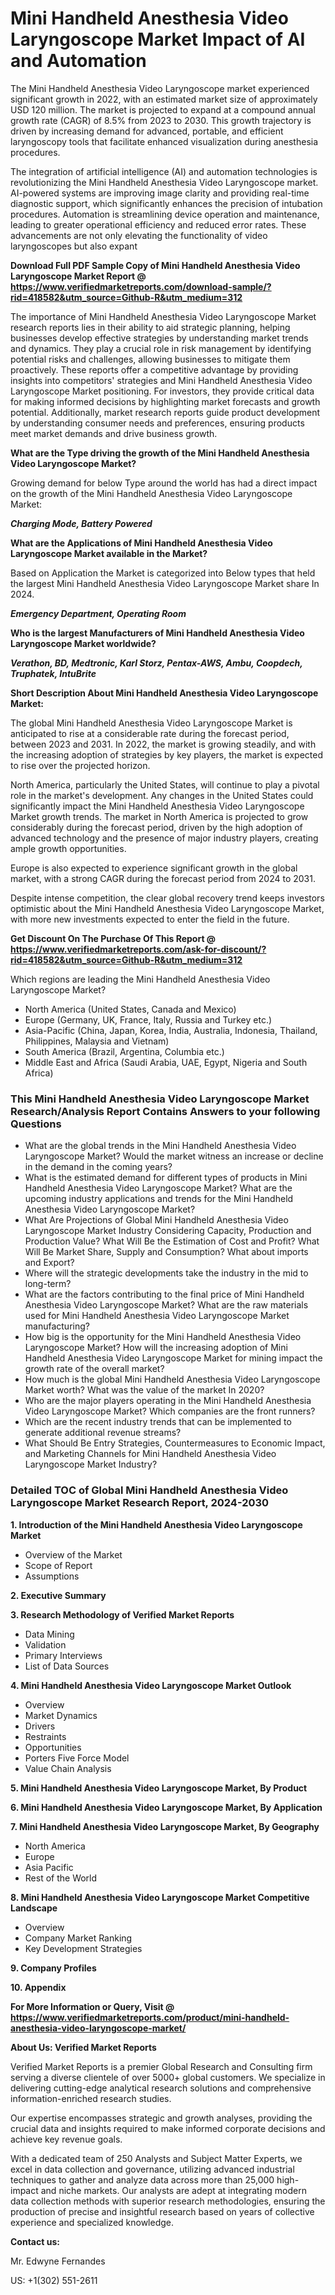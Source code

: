 <meta name="title" content="Global Mini Handheld Anesthesia Video Laryngoscope Market Impact of AI and Automation"><meta name="description" content="The Mini Handheld Anesthesia Video Laryngoscope market experienced significant growth in 2022, with an estimated market size of approximately USD 120 million. The mark"><meta name="title" content="Mini Handheld Anesthesia Video Laryngoscope Market Size, Share, Scope, Trends, Growth, Opportunities, Analysis, Forecast"><h1>Mini Handheld Anesthesia Video Laryngoscope Market Impact of AI and Automation</h1><p>The Mini Handheld Anesthesia Video Laryngoscope market experienced significant growth in 2022, with an estimated market size of approximately USD 120 million. The market is projected to expand at a compound annual growth rate (CAGR) of 8.5% from 2023 to 2030. This growth trajectory is driven by increasing demand for advanced, portable, and efficient laryngoscopy tools that facilitate enhanced visualization during anesthesia procedures.</p><p>The integration of artificial intelligence (AI) and automation technologies is revolutionizing the Mini Handheld Anesthesia Video Laryngoscope market. AI-powered systems are improving image clarity and providing real-time diagnostic support, which significantly enhances the precision of intubation procedures. Automation is streamlining device operation and maintenance, leading to greater operational efficiency and reduced error rates. These advancements are not only elevating the functionality of video laryngoscopes but also expant</p><p id="" class=""><strong>Download Full PDF Sample Copy of Mini Handheld Anesthesia Video Laryngoscope Market Report @ <a href="https://www.verifiedmarketreports.com/download-sample/?rid=418582&utm_source=Github-R&utm_medium=312" target="_blank">https://www.verifiedmarketreports.com/download-sample/?rid=418582&utm_source=Github-R&utm_medium=312</a></strong></p><p>The importance of&nbsp;Mini Handheld Anesthesia Video Laryngoscope Market research reports lies in their ability to aid strategic planning, helping businesses develop effective strategies by understanding market trends and dynamics. They play a crucial role in risk management by identifying potential risks and challenges, allowing businesses to mitigate them proactively. These reports offer a competitive advantage by providing insights into competitors' strategies and Mini Handheld Anesthesia Video Laryngoscope Market positioning. For investors, they provide critical data for making informed decisions by highlighting market forecasts and growth potential. Additionally, market research reports guide product development by understanding consumer needs and preferences, ensuring products meet market demands and drive business growth.</p><p><strong>What are the&nbsp;Type driving the growth of the Mini Handheld Anesthesia Video Laryngoscope Market?</strong></p><p id="" class="">Growing demand for below Type around the world has had a direct impact on the growth of the Mini Handheld Anesthesia Video Laryngoscope Market:</p><em><strong>Charging Mode, Battery Powered</strong></em></p><strong>What are the&nbsp;Applications&nbsp;of Mini Handheld Anesthesia Video Laryngoscope Market available in the Market?</strong></p><p id="" class="">Based on Application the Market is categorized into Below types that held the largest Mini Handheld Anesthesia Video Laryngoscope Market share In 2024.</p><em><strong>Emergency Department, Operating Room</strong></em></p><strong>Who is the largest Manufacturers of Mini Handheld Anesthesia Video Laryngoscope Market worldwide?</strong></p><p><em><strong>Verathon, BD, Medtronic, Karl Storz, Pentax-AWS, Ambu, Coopdech, Truphatek, IntuBrite</strong></em></p><p id="" class=""><strong>Short Description About Mini Handheld Anesthesia Video Laryngoscope Market:</strong></p><p>The global Mini Handheld Anesthesia Video Laryngoscope Market is anticipated to rise at a considerable rate during the forecast period, between 2023 and 2031. In 2022, the market is growing steadily, and with the increasing adoption of strategies by key players, the market is expected to rise over the projected horizon.</p><p>North America, particularly the United States, will continue to play a pivotal role in the market's development. Any changes in the United States could significantly impact the Mini Handheld Anesthesia Video Laryngoscope Market growth trends. The market in North America is projected to grow considerably during the forecast period, driven by the high adoption of advanced technology and the presence of major industry players, creating ample growth opportunities.</p><p>Europe is also expected to experience significant growth in the global market, with a strong CAGR during the forecast period from 2024 to 2031.</p><p>Despite intense competition, the clear global recovery trend keeps investors optimistic about the Mini Handheld Anesthesia Video Laryngoscope Market, with more new investments expected to enter the field in the future.</p><p id="" class=""><strong>Get Discount On The Purchase Of This Report @ <a href="https://www.verifiedmarketreports.com/ask-for-discount/?rid=418582&utm_source=Github-R&utm_medium=312" target="_blank">https://www.verifiedmarketreports.com/ask-for-discount/?rid=418582&utm_source=Github-R&utm_medium=312</a></strong></p>Which regions are leading the Mini Handheld Anesthesia Video Laryngoscope Market?</p><ul><li>North America (United States, Canada and Mexico)</li><li>Europe (Germany, UK, France, Italy, Russia and Turkey etc.)</li><li>Asia-Pacific (China, Japan, Korea, India, Australia, Indonesia, Thailand, Philippines, Malaysia and Vietnam)</li><li>South America (Brazil, Argentina, Columbia etc.)</li><li>Middle East and Africa (Saudi Arabia, UAE, Egypt, Nigeria and South Africa)</li></ul><h3 id="" class="">This Mini Handheld Anesthesia Video Laryngoscope Market Research/Analysis Report Contains Answers to your following Questions</h3><ul><li>What are the global trends in the Mini Handheld Anesthesia Video Laryngoscope Market? Would the market witness an increase or decline in the demand in the coming years?</li><li>What is the estimated demand for different types of products in Mini Handheld Anesthesia Video Laryngoscope Market? What are the upcoming industry applications and trends for the Mini Handheld Anesthesia Video Laryngoscope Market?</li><li>What Are Projections of Global Mini Handheld Anesthesia Video Laryngoscope Market Industry Considering Capacity, Production and Production Value? What Will Be the Estimation of Cost and Profit? What Will Be Market Share, Supply and Consumption? What about imports and Export?</li><li>Where will the strategic developments take the industry in the mid to long-term?</li><li>What are the factors contributing to the final price of Mini Handheld Anesthesia Video Laryngoscope Market? What are the raw materials used for Mini Handheld Anesthesia Video Laryngoscope Market manufacturing?</li><li>How big is the opportunity for the Mini Handheld Anesthesia Video Laryngoscope Market? How will the increasing adoption of Mini Handheld Anesthesia Video Laryngoscope Market for mining impact the growth rate of the overall market?</li><li>How much is the global Mini Handheld Anesthesia Video Laryngoscope Market worth? What was the value of the market In 2020?</li><li>Who are the major players operating in the Mini Handheld Anesthesia Video Laryngoscope Market? Which companies are the front runners?</li><li>Which are the recent industry trends that can be implemented to generate additional revenue streams?</li><li>What Should Be Entry Strategies, Countermeasures to Economic Impact, and Marketing Channels for Mini Handheld Anesthesia Video Laryngoscope Market Industry?</li></ul><h3 id="" class="">Detailed TOC of Global Mini Handheld Anesthesia Video Laryngoscope Market Research Report, 2024-2030</h3><p id="" class=""><strong>1. Introduction of the Mini Handheld Anesthesia Video Laryngoscope Market</strong></p><ul><li>Overview of the Market</li><li>Scope of Report</li><li>Assumptions</li></ul><p id="" class=""><strong>2. Executive Summary</strong></p><p id="" class=""><strong>3. Research Methodology of Verified Market Reports</strong></p><ul><li>Data Mining</li><li>Validation</li><li>Primary Interviews</li><li>List of Data Sources</li></ul><p id="" class=""><strong>4. Mini Handheld Anesthesia Video Laryngoscope Market Outlook</strong></p><ul><li>Overview</li><li>Market Dynamics</li><li>Drivers</li><li>Restraints</li><li>Opportunities</li><li>Porters Five Force Model</li><li>Value Chain Analysis</li></ul><p id="" class=""><strong>5. Mini Handheld Anesthesia Video Laryngoscope Market, By Product</strong></p><p id="" class=""><strong>6. Mini Handheld Anesthesia Video Laryngoscope Market, By Application</strong></p><p id="" class=""><strong>7. Mini Handheld Anesthesia Video Laryngoscope Market, By Geography</strong></p><ul><li>North America</li><li>Europe</li><li>Asia Pacific</li><li>Rest of the World</li></ul><p id="" class=""><strong>8. Mini Handheld Anesthesia Video Laryngoscope Market Competitive Landscape</strong></p><ul><li>Overview</li><li>Company Market Ranking</li><li>Key Development Strategies</li></ul><p id="" class=""><strong>9. Company Profiles</strong></p><p id="" class=""><strong>10. Appendix</strong></p><p id="" class=""><strong>For More Information or Query, Visit @ <a href="https://www.verifiedmarketreports.com/product/mini-handheld-anesthesia-video-laryngoscope-market/" target="_blank">https://www.verifiedmarketreports.com/product/mini-handheld-anesthesia-video-laryngoscope-market/</a></strong></p><p id="" class=""><strong>About Us: Verified Market Reports</strong></p><p id="" class="">Verified Market Reports is a premier Global Research and Consulting firm serving a diverse clientele of over 5000+ global customers. We specialize in delivering cutting-edge analytical research solutions and comprehensive information-enriched research studies.</p><p id="" class="">Our expertise encompasses strategic and growth analyses, providing the crucial data and insights required to make informed corporate decisions and achieve key revenue goals.</p><p id="" class="">With a dedicated team of 250 Analysts and Subject Matter Experts, we excel in data collection and governance, utilizing advanced industrial techniques to gather and analyze data across more than 25,000 high-impact and niche markets. Our analysts are adept at integrating modern data collection methods with superior research methodologies, ensuring the production of precise and insightful research based on years of collective experience and specialized knowledge.</p><p id="" class=""><strong>Contact us:</strong></p><p id="" class="">Mr. Edwyne Fernandes</p><p id="" class="">US: +1(302) 551-2611</p>